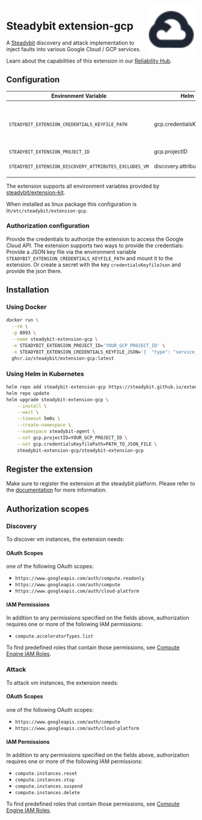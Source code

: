 <img src="./logo.svg" height="130" align="right" alt="Google Cloud logo">

# Steadybit extension-gcp

A [Steadybit](https://www.steadybit.com/) discovery and attack implementation to inject faults into various Google Cloud / GCP services.

Learn about the capabilities of this extension in our [Reliability Hub](https://hub.steadybit.com/extension/com.steadybit.extension_gcp).

## Configuration

| Environment Variable                                   | Helm value                       | Meaning                                                                                                                                              | Required | Default                                        |
|--------------------------------------------------------|----------------------------------|------------------------------------------------------------------------------------------------------------------------------------------------------|----------|------------------------------------------------|
| `STEADYBIT_EXTENSION_CREDENTIALS_KEYFILE_PATH`         | gcp.credentialsKeyfilePath       | To authorize using a JSON key file via location path (https://cloud.google.com/iam/docs/managing-service-account-keys)                               | false    | Tries to get a client with default google apis |
| `STEADYBIT_EXTENSION_PROJECT_ID`                       | gcp.projectID                    | The Google Cloud Project ID to be used                                                                                                               | true     |                                                |
| `STEADYBIT_EXTENSION_DISCOVERY_ATTRIBUTES_EXCLUDES_VM` | discovery.attributes.excludes.vm | List of Target Attributes which will be excluded during discovery. Checked by key equality and supporting trailing "*"                               | false    |                                                |

The extension supports all environment variables provided by [steadybit/extension-kit](https://github.com/steadybit/extension-kit#environment-variables).

When installed as linux package this configuration is in`/etc/steadybit/extension-gcp`.

### Authorization configuration

Provide the credentials to authorize the extension to access the Google Cloud API. The extension supports two ways to provide the credentials:
Provide a JSON key file via the environment variable `STEADYBIT_EXTENSION_CREDENTIALS_KEYFILE_PATH` and mount it to the extension.
Or create a secret with the key `credentialsKeyfileJson` and provide the json there.

## Installation

### Using Docker

```sh
docker run \
  --rm \
  -p 8093 \
  --name steadybit-extension-gcp \
  -e STEADYBIT_EXTENSION_PROJECT_ID='YOUR_GCP_PROJECT_ID' \
  -e STEADYBIT_EXTENSION_CREDENTIALS_KEYFILE_JSON='{  "type": "service_account".......' \
  ghcr.io/steadybit/extension-gcp:latest
```

### Using Helm in Kubernetes

```sh
helm repo add steadybit-extension-gcp https://steadybit.github.io/extension-gcp
helm repo update
helm upgrade steadybit-extension-gcp \
    --install \
    --wait \
    --timeout 5m0s \
    --create-namespace \
    --namespace steadybit-agent \
    --set gcp.projectID=YOUR_GCP_PROJECT_ID \
    --set gcp.credentialsKeyfilePath=PATH_TO_JSON_FILE \
    steadybit-extension-gcp/steadybit-extension-gcp
```

## Register the extension

Make sure to register the extension at the steadybit platform. Please refer to the [documentation](https://docs.steadybit.com/integrate-with-steadybit/extensions/extension-installation) for more information.

## Authorization scopes

### Discovery

To discover vm instances, the extension needs:

#### OAuth Scopes
one of the following OAuth scopes:

- `https://www.googleapis.com/auth/compute.readonly`
- `https://www.googleapis.com/auth/compute`
- `https://www.googleapis.com/auth/cloud-platform`

#### IAM Permissions
In addition to any permissions specified on the fields above, authorization requires one or more of the following IAM permissions:

- `compute.acceleratorTypes.list`

To find predefined roles that contain those permissions, see [Compute Engine IAM Roles](https://cloud.google.com/compute/docs/access/iam).


### Attack

To attack vm instances, the extension needs:

#### OAuth Scopes
one of the following OAuth scopes:

- `https://www.googleapis.com/auth/compute`
- `https://www.googleapis.com/auth/cloud-platform`

#### IAM Permissions

In addition to any permissions specified on the fields above, authorization requires one or more of the following IAM permissions:

- `compute.instances.reset`
- `compute.instances.stop`
- `compute.instances.suspend`
- `compute.instances.delete`

To find predefined roles that contain those permissions, see [Compute Engine IAM Roles](https://cloud.google.com/compute/docs/access/iam).

